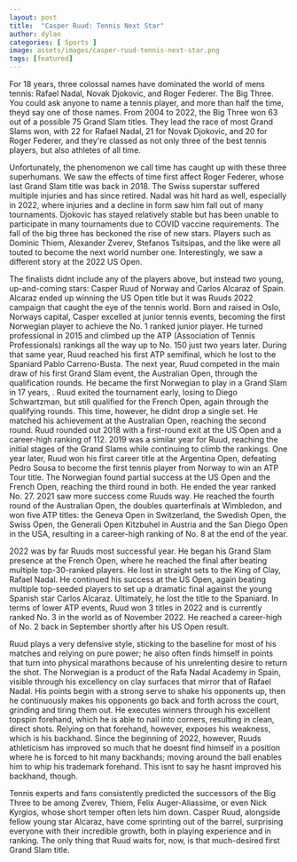 ```yaml
---
layout: post
title:  "Casper Ruud: Tennis Next Star"
author: dylan
categories: [ Sports ]
image: assets/images/casper-ruud-tennis-next-star.png
tags: [featured]
---
```


For 18 years, three colossal names have dominated the world of mens tennis: Rafael Nadal, Novak Djokovic, and Roger Federer. The Big Three. You could ask anyone to name a tennis player, and more than half the time, theyd say one of those names. From 2004 to 2022, the Big Three won 63 out of a possible 75 Grand Slam titles. They lead the race of most Grand Slams won, with 22 for Rafael Nadal, 21 for Novak Djokovic, and 20 for Roger Federer, and they're classed as not only three of the best tennis players, but also athletes of all time.

Unfortunately, the phenomenon we call time has caught up with these three superhumans. We saw the effects of time first affect Roger Federer, whose last Grand Slam title was back in 2018. The Swiss superstar suffered multiple injuries and has since retired. Nadal was hit hard as well, especially in 2022, where injuries and a decline in form saw him fall out of many tournaments. Djokovic has stayed relatively stable but has been unable to participate in many tournaments due to COVID vaccine requirements. The fall of the big three has beckoned the rise of new stars. Players such as Dominic Thiem, Alexander Zverev, Stefanos Tsitsipas, and the like were all touted to become the next world number one. Interestingly, we saw a different story at the 2022 US Open.

The finalists didnt include any of the players above, but instead two young, up-and-coming stars: Casper Ruud of Norway and Carlos Alcaraz of Spain. Alcaraz ended up winning the US Open title but it was Ruuds 2022 campaign that caught the eye of the tennis world. Born and raised in Oslo, Norways capital, Casper excelled at junior tennis events, becoming the first Norwegian player to achieve the No. 1 ranked junior player. He turned professional in 2015 and climbed up the ATP (Association of Tennis Professionals) rankings all the way up to No. 150 just two years later. During that same year, Ruud reached his first ATP semifinal, which he lost to the Spaniard Pablo Carreno-Busta. The next year, Ruud competed in the main draw of his first Grand Slam event, the Australian Open, through the qualification rounds. He became the first Norwegian to play in a Grand Slam in 17 years, . Ruud exited the tournament early, losing to Diego Schwartzman, but still qualified for the French Open, again through the qualifying rounds. This time, however, he didnt drop a single set. He matched his achievement at the Australian Open, reaching the second round. Ruud rounded out 2018 with a first-round exit at the US Open and a career-high ranking of 112. 2019 was a similar year for Ruud, reaching the initial stages of the Grand Slams while continuing to climb the rankings. One year later, Ruud won his first career title at the Argentina Open, defeating Pedro Sousa to become the first tennis player from Norway to win an ATP Tour title. The Norwegian found partial success at the US Open and the French Open, reaching the third round in both. He ended the year ranked No. 27. 2021 saw more success come Ruuds way. He reached the fourth round of the Australian Open, the doubles quarterfinals at Wimbledon, and won five ATP titles: the Geneva Open in Switzerland, the Swedish Open, the Swiss Open, the Generali Open Kitzbuhel in Austria and the San Diego Open in the USA, resulting in a career-high ranking of No. 8 at the end of the year. 

2022 was by far Ruuds most successful year. He began his Grand Slam presence at the French Open, where he reached the final after beating multiple top-30-ranked players. He lost in straight sets to the King of Clay, Rafael Nadal. He continued his success at the US Open, again beating multiple top-seeded players to set up a dramatic final against the young Spanish star Carlos Alcaraz. Ultimately, he lost the title to the Spaniard. In terms of lower ATP events, Ruud won 3 titles in 2022 and is currently ranked No. 3 in the world as of November 2022. He reached a career-high of No. 2 back in September shortly after his US Open result.

Ruud plays a very defensive style, sticking to the baseline for most of his matches and relying on pure power; he also often finds himself in points that turn into physical marathons because of his unrelenting desire to return the shot. The Norwegian is a product of the Rafa Nadal Academy in Spain, visible through his excellency on clay surfaces that mirror that of Rafael Nadal. His points begin with a strong serve to shake his opponents up, then he continuously makes his opponents go back and forth across the court, grinding and tiring them out. He executes winners through his excellent topspin forehand, which he is able to nail into corners, resulting in clean, direct shots. Relying on that forehand, however, exposes his weakness, which is his backhand. Since the beginning of 2022, however, Ruuds athleticism has improved so much that he doesnt find himself in a position where he is forced to hit many backhands; moving around the ball enables him to whip his trademark forehand. This isnt to say he hasnt improved his backhand, though.

Tennis experts and fans consistently predicted the successors of the Big Three to be among Zverev, Thiem, Felix Auger-Aliassime, or even Nick Kyrgios, whose short temper often lets him down. Casper Ruud, alongside fellow young star Alcaraz, have come sprinting out of the barrel, surprising everyone with their incredible growth, both in playing experience and in ranking. The only thing that Ruud waits for, now, is that much-desired first Grand Slam title.


